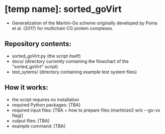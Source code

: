 # [temp name]: sorted_goVirt
- Generalization of the Martini-Go scheme originally developed by Poma et al. (2017) for multichain CG protein complexes.

## Repository contents:
- sorted_goVirt.py (the script itself)
- docs/ (directory currently containing the flowchart of the "sorted_goVirt" script)
- test_sytems/ (directory containing example test system files)

## How it works:
- the script requires no installation
- required Python packages: [TBA]
- required input files: [TBA + how to prepare files (martinize2 w/o --go-vs flag)]
- output files: [TBA]
- example command: [TBA]
